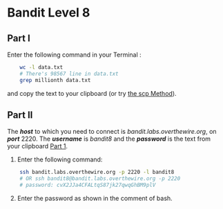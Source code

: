 # Bandit Level 8
## Part I

Enter the following command in your Terminal :  
```bash
    wc -l data.txt
    # There's 98567 line in data.txt 
    grep millionth data.txt
```
and copy the text to your clipboard (or try [the scp Method](https://github.com/Reda-BELHAJ/OverTheWire/blob/main/Bandit/Bandit0-9/Level1.md#part-i)).

## Part II

The ***host*** to which you need to connect is *bandit.labs.overthewire.org*, on ***port*** 2220. The ***username*** is *bandit8* and the ***password*** is the text from your clipboard [Part 1](https://github.com/Reda-BELHAJ/OverTheWire/blob/main/Bandit/Bandit0-9/Level8.md#part-i). 

1. Enter the following command:  

```bash
	ssh bandit.labs.overthewire.org -p 2220 -l bandit8
	# OR ssh bandit8@bandit.labs.overthewire.org -p 2220
	# password: cvX2JJa4CFALtqS87jk27qwqGhBM9plV
```
2. Enter the password as shown in the comment of bash.
